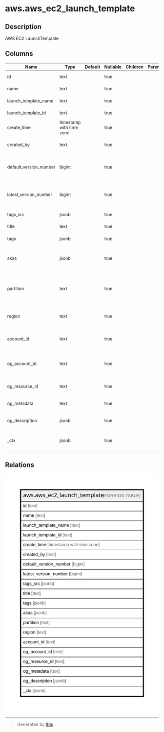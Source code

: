 # aws.aws_ec2_launch_template

## Description

AWS EC2 LaunchTemplate

## Columns

| Name | Type | Default | Nullable | Children | Parents | Comment |
| ---- | ---- | ------- | -------- | -------- | ------- | ------- |
| id | text |  | true |  |  | The id of the launchtemplate. |
| name | text |  | true |  |  | The name of the launchtemplate. |
| launch_template_name | text |  | true |  |  | The name of the launch template. |
| launch_template_id | text |  | true |  |  | The ID of the launch template. |
| create_time | timestamp with time zone |  | true |  |  | The time launch template was created. |
| created_by | text |  | true |  |  | The principal that created the launch template. |
| default_version_number | bigint |  | true |  |  | The version number of the default version of the launch template. |
| latest_version_number | bigint |  | true |  |  | The name of the Application-Layer Protocol Negotiation (ALPN) policy. |
| tags_src | jsonb |  | true |  |  | The tags for the launch template. |
| title | text |  | true |  |  | Title of the resource. |
| tags | jsonb |  | true |  |  | A map of tags for the resource. |
| akas | jsonb |  | true |  |  | Array of globally unique identifier strings (also known as) for the resource. |
| partition | text |  | true |  |  | The AWS partition in which the resource is located (aws, aws-cn, or aws-us-gov). |
| region | text |  | true |  |  | The AWS Region in which the resource is located. |
| account_id | text |  | true |  |  | The AWS Account ID in which the resource is located. |
| og_account_id | text |  | true |  |  | The Platform Account ID in which the resource is located. |
| og_resource_id | text |  | true |  |  | The unique ID of the resource in opengovernance. |
| og_metadata | text |  | true |  |  | Platform Metadata of the AWS resource. |
| og_description | jsonb |  | true |  |  | The full model description of the resource |
| _ctx | jsonb |  | true |  |  | Steampipe context in JSON form, e.g. connection_name. |

## Relations

![er](aws.aws_ec2_launch_template.svg)

---

> Generated by [tbls](https://github.com/k1LoW/tbls)
